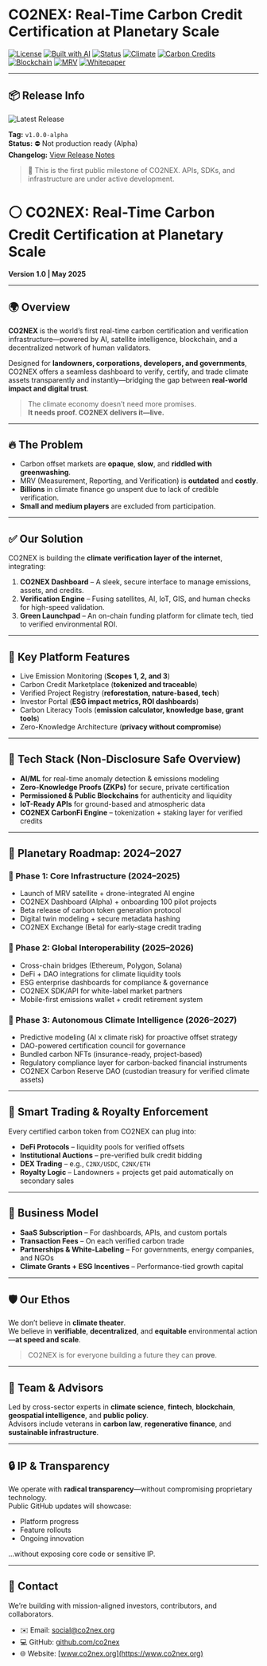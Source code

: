 # CO2NEX: Real-Time Carbon Credit Certification at Planetary Scale

[![License](https://img.shields.io/badge/license-CC%20BY%204.0-blue)](LICENSE.md)
[![Built with AI](https://img.shields.io/badge/AI-Verified-blue)](#)
[![Status](https://img.shields.io/badge/status-Active-brightgreen)](#)
[![Climate](https://img.shields.io/badge/topic-Climate-lightgrey)](#)
[![Carbon Credits](https://img.shields.io/badge/topic-Carbon--Credits-lightgrey)](#)
[![Blockchain](https://img.shields.io/badge/topic-Blockchain-lightgrey)](#)
[![MRV](https://img.shields.io/badge/topic-MRV-lightgrey)](#)
[![Whitepaper](https://img.shields.io/badge/type-Whitepaper-yellow)](#)

---

## 📦 Release Info

![Latest Release](https://img.shields.io/github/v/release/co2nex/co2nex-platform?include_prereleases)

**Tag:** `v1.0.0-alpha`  
**Status:** ⛔ Not production ready (Alpha)  
**Changelog:** [View Release Notes](https://github.com/co2nex/co2nex-platform/releases/tag/v1.0.0-alpha)

> 🚀 This is the first public milestone of CO2NEX. APIs, SDKs, and infrastructure are under active development.

# ⚪ CO2NEX: Real-Time Carbon Credit Certification at Planetary Scale  
**Version 1.0 | May 2025**

---

## 🌍 Overview

**CO2NEX** is the world’s first real-time carbon certification and verification infrastructure—powered by AI, satellite intelligence, blockchain, and a decentralized network of human validators.

Designed for **landowners, corporations, developers, and governments**, CO2NEX offers a seamless dashboard to verify, certify, and trade climate assets transparently and instantly—bridging the gap between **real-world impact and digital trust**.

> The climate economy doesn’t need more promises.  
> **It needs proof. CO2NEX delivers it—live.**

---

## 🔥 The Problem

- Carbon offset markets are **opaque**, **slow**, and **riddled with greenwashing**.  
- MRV (Measurement, Reporting, and Verification) is **outdated** and **costly**.  
- **Billions** in climate finance go unspent due to lack of credible verification.  
- **Small and medium players** are excluded from participation.  

---

## ✅ Our Solution

CO2NEX is building the **climate verification layer of the internet**, integrating:

1. **CO2NEX Dashboard** – A sleek, secure interface to manage emissions, assets, and credits.  
2. **Verification Engine** – Fusing satellites, AI, IoT, GIS, and human checks for high-speed validation.  
3. **Green Launchpad** – An on-chain funding platform for climate tech, tied to verified environmental ROI.  

---

## 🧠 Key Platform Features

- Live Emission Monitoring (**Scopes 1, 2, and 3**)  
- Carbon Credit Marketplace (**tokenized and traceable**)  
- Verified Project Registry (**reforestation, nature-based, tech**)  
- Investor Portal (**ESG impact metrics, ROI dashboards**)  
- Carbon Literacy Tools (**emission calculator, knowledge base, grant tools**)  
- Zero-Knowledge Architecture (**privacy without compromise**)  

---

## 🧱 Tech Stack (Non-Disclosure Safe Overview)

- **AI/ML** for real-time anomaly detection & emissions modeling  
- **Zero-Knowledge Proofs (ZKPs)** for secure, private certification  
- **Permissioned & Public Blockchains** for authenticity and liquidity  
- **IoT-Ready APIs** for ground-based and atmospheric data  
- **CO2NEX CarbonFi Engine** – tokenization + staking layer for verified credits  

---

## 🚀 Planetary Roadmap: 2024–2027

### 📍 Phase 1: Core Infrastructure (2024–2025)

- Launch of MRV satellite + drone-integrated AI engine  
- CO2NEX Dashboard (Alpha) + onboarding 100 pilot projects  
- Beta release of carbon token generation protocol  
- Digital twin modeling + secure metadata hashing  
- CO2NEX Exchange (Beta) for early-stage credit trading  

### 🔗 Phase 2: Global Interoperability (2025–2026)

- Cross-chain bridges (Ethereum, Polygon, Solana)  
- DeFi + DAO integrations for climate liquidity tools  
- ESG enterprise dashboards for compliance & governance  
- CO2NEX SDK/API for white-label market partners  
- Mobile-first emissions wallet + credit retirement system  

### 🤖 Phase 3: Autonomous Climate Intelligence (2026–2027)

- Predictive modeling (AI x climate risk) for proactive offset strategy  
- DAO-powered certification council for governance  
- Bundled carbon NFTs (insurance-ready, project-based)  
- Regulatory compliance layer for carbon-backed financial instruments  
- CO2NEX Carbon Reserve DAO (custodian treasury for verified climate assets)  

---

## 💸 Smart Trading & Royalty Enforcement

Every certified carbon token from CO2NEX can plug into:

- **DeFi Protocols** – liquidity pools for verified offsets  
- **Institutional Auctions** – pre-verified bulk credit bidding  
- **DEX Trading** – e.g., `C2NX/USDC`, `C2NX/ETH`  
- **Royalty Logic** – Landowners + projects get paid automatically on secondary sales  

---

## 💼 Business Model

- **SaaS Subscription** – For dashboards, APIs, and custom portals  
- **Transaction Fees** – On each verified carbon trade  
- **Partnerships & White-Labeling** – For governments, energy companies, and NGOs  
- **Climate Grants + ESG Incentives** – Performance-tied growth capital  

---

## 🛡️ Our Ethos

We don’t believe in **climate theater**.  
We believe in **verifiable**, **decentralized**, and **equitable** environmental action—**at speed and scale**.

> CO2NEX is for everyone building a future they can **prove**.

---

## 👥 Team & Advisors

Led by cross-sector experts in **climate science**, **fintech**, **blockchain**, **geospatial intelligence**, and **public policy**.  
Advisors include veterans in **carbon law**, **regenerative finance**, and **sustainable infrastructure**.

---

## 🔒 IP & Transparency

We operate with **radical transparency**—without compromising proprietary technology.  
Public GitHub updates will showcase:

- Platform progress  
- Feature rollouts  
- Ongoing innovation  

...without exposing core code or sensitive IP.

---

## 📩 Contact

We’re building with mission-aligned investors, contributors, and collaborators.

- ✉️ Email: [social@co2nex.org](mailto:social@co2nex.org)  
- 💻 GitHub: [github.com/co2nex](https://github.com/co2nex)  
- 🌐 Website: [www.co2nex.org](https://www.co2nex.org)  
